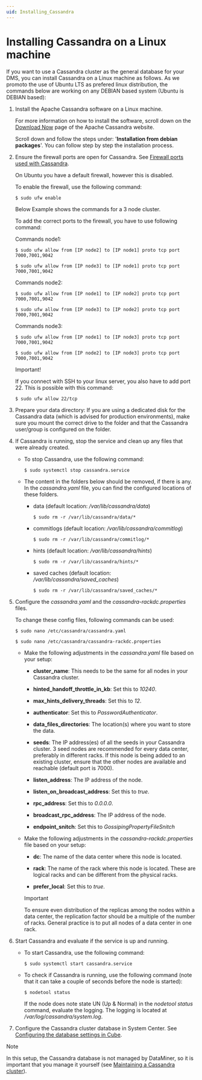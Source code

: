 ```yaml
---
uid: Installing_Cassandra
---
```


# Installing Cassandra on a Linux machine

If you want to use a Cassandra cluster as the general database for your DMS, you can install Cassandra on a Linux machine as follows. As we promoto the use of Ubuntu LTS as prefered linux distribution, the commands below are working on any DEBIAN based system (Ubuntu is DEBIAN based):

1. Install the Apache Cassandra software on a Linux machine.

   For more information on how to install the software, scroll down on the [Download Now](https://cassandra.apache.org/_/download.html) page of the Apache Cassandra website.
   
   Scroll down and follow the steps under: '**Installation from debian packages**'. You can follow step by step the installation process.
   

1. Ensure the firewall ports are open for Cassandra. See [Firewall ports used with Cassandra](xref:Cassandra_firewall).

   On Ubuntu you have a default firewall, however this is disabled.
   
   To enable the firewall, use the following command:
   
   `$ sudo ufw enable`
   
   Below Example shows the commands for a 3 node cluster.
   
   To add the correct ports to the firewall, you have to use following command: 
   
   Commands node1:
   
   `$ sudo ufw allow from [IP node2] to [IP node1] proto tcp port 7000,7001,9042`
   
   `$ sudo ufw allow from [IP node3] to [IP node1] proto tcp port 7000,7001,9042`
   
   Commands node2:
   
   `$ sudo ufw allow from [IP node1] to [IP node2] proto tcp port 7000,7001,9042`
   
   `$ sudo ufw allow from [IP node3] to [IP node2] proto tcp port 7000,7001,9042`
   
   Commands node3:
   
   `$ sudo ufw allow from [IP node1] to [IP node3] proto tcp port 7000,7001,9042`
   
   `$ sudo ufw allow from [IP node2] to [IP node3] proto tcp port 7000,7001,9042`
   
   Important!
   
   If you connect with SSH to your linux server, you also have to add port 22. This is possible with this command:
   
   `$ sudo ufw allow 22/tcp`

1. Prepare your data directory: If you are using a dedicated disk for the Cassandra data (which is advised for production environments), make sure you mount the correct drive to the folder and that the Cassandra user/group is configured on the folder.

1. If Cassandra is running, stop the service and clean up any files that were already created.

   - To stop Cassandra, use the following command:

     `$ sudo systemctl stop cassandra.service`

   - The content in the folders below should be removed, if there is any. In the *cassandra.yaml* file, you can find the configured locations of these folders.

     - data (default location: */var/lib/cassandra/data*)

         `$ sudo rm -r /var/lib/cassandra/data/*`

     - commitlogs (default location: */var/lib/cassandra/commitlog*)

         `$ sudo rm -r /var/lib/cassandra/commitlog/*`

     - hints (default location: */var/lib/cassandra/hints*)

         `$ sudo rm -r /var/lib/cassandra/hints/*`

     - saved caches (default location: */var/lib/cassandra/saved_caches*)

        `$ sudo rm -r /var/lib/cassandra/saved_caches/*`

1. Configure the *cassandra.yaml* and the *cassandra-rackdc.properties* files.

   To change these config files, following commands can be used:
   
   `$ sudo nano /etc/cassandra/cassandra.yaml`
   
   `$ sudo nano /etc/cassandra/cassandra-rackdc.properties`

   - Make the following adjustments in the *cassandra.yaml* file based on your setup:

     - **cluster_name**: This needs to be the same for all nodes in your Cassandra cluster.

     - **hinted_handoff_throttle_in_kb**: Set this to *10240*.

     - **max_hints_delivery_threads**: Set this to *12*.

     - **authenticator**: Set this to *PasswordAuthenticator*.

     - **data_files_directories**: The location(s) where you want to store the data.

     - **seeds**: The IP address(es) of all the seeds in your Cassandra cluster. 3 seed nodes are recommended for every data center, preferably in different racks. If this node is being added to an existing cluster, ensure that the other nodes are available and reachable (default port is 7000).

     - **listen_address**: The IP address of the node.

     - **listen_on_broadcast_address**: Set this to *true*.

     - **rpc_address**: Set this to *0.0.0.0*.

     - **broadcast_rpc_address**: The IP address of the node.

     - **endpoint_snitch**: Set this to *GossipingPropertyFileSnitch*

    

   - Make the following adjustments in the *cassandra-rackdc.properties* file based on your setup:

     - **dc**: The name of the data center where this node is located.

     - **rack**: The name of the rack where this node is located. These are logical racks and can be different from the physical racks.

     - **prefer_local**: Set this to *true*.
      
      > [!IMPORTANT]
      > To ensure even distribution of the replicas among the nodes within a data center, the replication factor should be a multiple of the number of racks.
      > General practice is to put all nodes of a data center in one rack.

1. Start Cassandra and evaluate if the service is up and running.

   - To start Cassandra, use the following command:

     `$ sudo systemctl start cassandra.service`

   - To check if Cassandra is running, use the following command (note that it can take a couple of seconds before the node is started):

     `$ nodetool status`

     If the node does note state UN (Up & Normal) in the *nodetool status* command, evaluate the logging. The logging is located at */var/log/cassandra/system.log*.

1. Configure the Cassandra cluster database in System Center. See [Configuring the database settings in Cube](xref:Configuring_the_database_settings_in_Cube).

> [!NOTE]
> In this setup, the Cassandra database is not managed by DataMiner, so it is important that you manage it yourself (see [Maintaining a Cassandra cluster](xref:Maintain_Cassandra_Cluster)).
